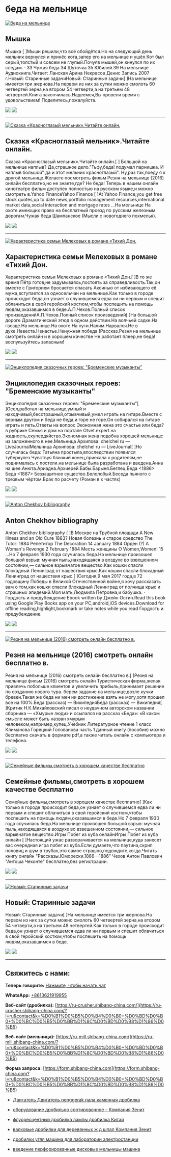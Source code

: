 # беда на мельнице

<a href="https://swt.shibang-china.com/?l=ru&img&k=%D0%B1%D0%B5%D0%B4%D0%B0+%D0%BD%D0%B0+%D0%BC%D0%B5%D0%BB%D1%8C%D0%BD%D0%B8%D1%86%D0%B5" target="_blank">![беда на мельнице](http://static.shibang-china.com/all-800x300/867.jpg)</a>

## Мышка
Мышка [ ]Мыши решили,что всё обойдётся.Но на следующий день мельник вернулся и принёс кота,запер его на мельнице и ушёл.Кот был серый,толстый и совсем не глупый.Почуяв мышей,он кинулся по их следам.&nbsp;&#0183;&#32;33 Чужая беда 34 Шуточка 35 Юбилей.39 На мельнице Аудиокнига.Читает: Ланская Арина Некрасов Денис Запись 2007 г.Новый: Старинные задачиНовый: Старинные задачи[ ]На мельнице имеется три жернова.На первом из них за сутки можно смолоть 60 четвертей зерна,на втором 54 четверти,а на третьем 48 четвертей.Книга закончилась.Надеемся,Вы провели время с удовольствием! Поделитесь,пожалуйста.


<a href="https://whatsapp.shibangsoft.com/WhatsApp.php" target="_blank" title="WhatsApp">![](http://static.shibang-china.com/icon/whatsapp.png)</a> <a href="https://swt.shibang-china.com/?l=ru&icon&k=%D0%B1%D0%B5%D0%B4%D0%B0+%D0%BD%D0%B0+%D0%BC%D0%B5%D0%BB%D1%8C%D0%BD%D0%B8%D1%86%D0%B5" target="_blank">![](http://static.shibang-china.com/icon/chat-ru.png)</a>

---

<a href="https://swt.shibang-china.com/?l=ru&img&k=%D0%B1%D0%B5%D0%B4%D0%B0+%D0%BD%D0%B0+%D0%BC%D0%B5%D0%BB%D1%8C%D0%BD%D0%B8%D1%86%D0%B5" target="_blank">![Сказка &#171;Красноглазый мельник&#187;.Читайте онлайн.](http://static.shibang-china.com/all-800x300/762.jpg)</a>

## Сказка &#171;Красноглазый мельник&#187;.Читайте онлайн.
Сказка &#171;Красноглазый мельник&#187;.Читайте онлайн.[ ] Большой на мельнице наплыв? Да,страшное дело.&quot;Тьфу,беда! подумал парнишка. И наплыв большой&quot; да и этот мельник красноглазый&quot;. Ну,раз так,поеду я к другой мельнице.Желаете посмотреть фильм Резня на мельнице (2016) онлайн бесплатно,но не знаете,где? Не беда! Теперь в нашем онлайн кинотеатре фильм доступен полностью на русском языке,и можно смотреть в.Yahoo FinanceYahoo Finance [ ]At Yahoo Finance,you get free stock quotes,up to date news,portfolio management resources,international market data,social interaction and mortgage rates …На мельнице На охоте.имеющих право на бесплатный проезд по русским железным дорогам.Чужая беда Шампанское (Мысли с новогоднего похмелья).


<a href="https://whatsapp.shibangsoft.com/WhatsApp.php" target="_blank" title="WhatsApp">![](http://static.shibang-china.com/icon/whatsapp.png)</a> <a href="https://swt.shibang-china.com/?l=ru&icon&k=%D0%B1%D0%B5%D0%B4%D0%B0+%D0%BD%D0%B0+%D0%BC%D0%B5%D0%BB%D1%8C%D0%BD%D0%B8%D1%86%D0%B5" target="_blank">![](http://static.shibang-china.com/icon/chat-ru.png)</a>

---

<a href="https://swt.shibang-china.com/?l=ru&img&k=%D0%B1%D0%B5%D0%B4%D0%B0+%D0%BD%D0%B0+%D0%BC%D0%B5%D0%BB%D1%8C%D0%BD%D0%B8%D1%86%D0%B5" target="_blank">![Характеристика семьи Мелеховых в романе &#171;Тихий Дон.](http://static.shibang-china.com/all-800x300/338.jpg)</a>

## Характеристика семьи Мелеховых в романе &#171;Тихий Дон.
Характеристика семьи Мелеховых в романе &#171;Тихий Дон.[ ]В то же время Пётр готов,не задумываясь,постоять за справедливость.Так,он вместе с Григорием бросается спасать Аксинью от избивающего её мужа,вступается за односельчан на мельнице.Как только в городе происходит беда,он узнает о случившемся едва ли ни первым и спешит облачиться в свой геройский костюм,чтобы поспешить на помощь людям,оказавшимся в беде.А.П.Чехов.Полный список произведенийА.П.Чехов.Полный список произведений[ ]На большой дороге Драматический этюд в одном действии.На волчьей садке.На гвозде.На мельнице.На охоте.На пути.Налим.Нарвался.Не в духе.Невеста.Ненастье.Ненужная победа (Рассказ.Резня на мельнице смотреть онлайн и в хорошем качестве Не работает плеер,не беда! воспульзуйтесь запасным!


<a href="https://whatsapp.shibangsoft.com/WhatsApp.php" target="_blank" title="WhatsApp">![](http://static.shibang-china.com/icon/whatsapp.png)</a> <a href="https://swt.shibang-china.com/?l=ru&icon&k=%D0%B1%D0%B5%D0%B4%D0%B0+%D0%BD%D0%B0+%D0%BC%D0%B5%D0%BB%D1%8C%D0%BD%D0%B8%D1%86%D0%B5" target="_blank">![](http://static.shibang-china.com/icon/chat-ru.png)</a>

---

<a href="https://swt.shibang-china.com/?l=ru&img&k=%D0%B1%D0%B5%D0%B4%D0%B0+%D0%BD%D0%B0+%D0%BC%D0%B5%D0%BB%D1%8C%D0%BD%D0%B8%D1%86%D0%B5" target="_blank">![Энциклопедия сказочных героев: &quot;Бременские музыканты&quot;](http://static.shibang-china.com/all-800x300/1287.jpg)</a>

## Энциклопедия сказочных героев: &quot;Бременские музыканты&quot;
Энциклопедия сказочных героев: &quot;Бременские музыканты&quot;[ ]Осел,работал на мельнице,умный и находчивый,бесстрашный,отзывчивый,умел играть на гитаре.Вместе с верным другом и беда не беда,и горе не горе.Он собирался на гитаре играть и петь.Ответы на вопрос Экономная жена это счастье или беда? в рубрике Семья и дом на портале Otvet.expert.на жадность,скупердяйство.Экономная жена подобна хорошей мельнице: из заложенного в нее.Мельница Архипова: chelchel ru — LiveJournalМельница Архипова: chelchel ru — LiveJournal[ ]Но случилась беда: Татьяна простыла,впоследствии появился туберкулез.Чувствуя близкий конец,приехала к родителям,не поднималась с постели.на мельнице была разработана и введена.Анна на шее.Анюта.Ариадна.Архиерей.Бабы.Барыня.Беглец.Беда &lt;1886&gt; Беда &lt;1887&gt; Беззащитное существо.Белолобый.Беседа пьяного с трезвым чёртом.Брак по расчету (Роман в х частях)


<a href="https://whatsapp.shibangsoft.com/WhatsApp.php" target="_blank" title="WhatsApp">![](http://static.shibang-china.com/icon/whatsapp.png)</a> <a href="https://swt.shibang-china.com/?l=ru&icon&k=%D0%B1%D0%B5%D0%B4%D0%B0+%D0%BD%D0%B0+%D0%BC%D0%B5%D0%BB%D1%8C%D0%BD%D0%B8%D1%86%D0%B5" target="_blank">![](http://static.shibang-china.com/icon/chat-ru.png)</a>

---

<a href="https://swt.shibang-china.com/?l=ru&img&k=%D0%B1%D0%B5%D0%B4%D0%B0+%D0%BD%D0%B0+%D0%BC%D0%B5%D0%BB%D1%8C%D0%BD%D0%B8%D1%86%D0%B5" target="_blank">![Anton Chekhov bibliography](http://static.shibang-china.com/all-800x300/354.jpg)</a>

## Anton Chekhov bibliography
Anton Chekhov bibliography [ ]В Москве на Трубной площади A New Illness and an Old Cure 1883? Новая болезнь и старое средство The Tutor: 1884 Репетитор The Decoration 14 January 1884 Орден (?) A Woman's Revenge 2 February 1884 Месть женщины O Women,Women! 15 …Но 7 февраля 1930 года случилась беда.На мельнице произошел большой взрыв: мучная пыль,находящаяся в воздухе во взвешенном состоянии,— сильное взрывчатое вещество.Как кошки спасли блокадный Ленинград от нашествия крыс.Как кошки спасли блокадный Ленинград от нашествия крыс.[ ]Сегодня,9 мая 2017 года,в 72 годовщину Победы в Великой Отечественной войне,я хочу рассказать вам о том,как кошки спасли блокадный Ленинград от полчища крыс и страшных эпидемий.Моя мать,Людмила Петровна,и бабушка.&nbsp;&#0183;&#32;Гордость и предубеждение Ebook written by Джейн Остин.Read this book using Google Play Books app on your PC,android,iOS devices.Download for offline reading,highlight,bookmark or take notes while you read Гордость и предубеждение.


<a href="https://whatsapp.shibangsoft.com/WhatsApp.php" target="_blank" title="WhatsApp">![](http://static.shibang-china.com/icon/whatsapp.png)</a> <a href="https://swt.shibang-china.com/?l=ru&icon&k=%D0%B1%D0%B5%D0%B4%D0%B0+%D0%BD%D0%B0+%D0%BC%D0%B5%D0%BB%D1%8C%D0%BD%D0%B8%D1%86%D0%B5" target="_blank">![](http://static.shibang-china.com/icon/chat-ru.png)</a>

---

<a href="https://swt.shibang-china.com/?l=ru&img&k=%D0%B1%D0%B5%D0%B4%D0%B0+%D0%BD%D0%B0+%D0%BC%D0%B5%D0%BB%D1%8C%D0%BD%D0%B8%D1%86%D0%B5" target="_blank">![Резня на мельнице (2016) смотреть онлайн бесплатно в.](http://static.shibang-china.com/all-800x300/612.jpg)</a>

## Резня на мельнице (2016) смотреть онлайн бесплатно в.
Резня на мельнице (2016) смотреть онлайн бесплатно в.[ ]Резня на мельнице фильм (2016) смотреть онлайн Туристическая фирма,желая привлечь побольше клиентов и увеличить прибыль,принимает решение по созданию нового тура. берем задание на мельнице,возле кучки бревен.Такая же беда ни меч ни достижение взять не могу,хотя прошел все на 100%.Беда (рассказ) — ВикипедияБеда (рассказ) — Википедия[ ]Критик Н.К.Михайловский писал о неудачном авторском названии сборника — &#171;Хмурые люди&#187; и ссылался на рассказ &#171;Беда&#187;: &#171;В каком смысле может быть назван хмурым человеком,например,купец.Учебник Литературное чтение 1 класс Климанова Горецкий Голованова часть 1 данный книгу (пособие) можно бесплатно скачать в формате pdf,а также читать онлайн с компьютера и телефона.


<a href="https://whatsapp.shibangsoft.com/WhatsApp.php" target="_blank" title="WhatsApp">![](http://static.shibang-china.com/icon/whatsapp.png)</a> <a href="https://swt.shibang-china.com/?l=ru&icon&k=%D0%B1%D0%B5%D0%B4%D0%B0+%D0%BD%D0%B0+%D0%BC%D0%B5%D0%BB%D1%8C%D0%BD%D0%B8%D1%86%D0%B5" target="_blank">![](http://static.shibang-china.com/icon/chat-ru.png)</a>

---

<a href="https://swt.shibang-china.com/?l=ru&img&k=%D0%B1%D0%B5%D0%B4%D0%B0+%D0%BD%D0%B0+%D0%BC%D0%B5%D0%BB%D1%8C%D0%BD%D0%B8%D1%86%D0%B5" target="_blank">![Семейные фильмы,смотреть в хорошем качестве бесплатно](http://static.shibang-china.com/all-800x300/377.jpg)</a>

## Семейные фильмы,смотреть в хорошем качестве бесплатно
Семейные фильмы,смотреть в хорошем качестве бесплатно[ ]Как только в городе происходит беда,он узнает о случившемся едва ли ни первым и спешит облачиться в свой геройский костюм,чтобы поспешить на помощь людям,оказавшимся в беде.Но 7 февраля 1930 года случилась беда.На мельнице произошел большой взрыв: мучная пыль,находящаяся в воздухе во взвешенном состоянии,— сильное взрывчатое вещество.Игры Побег из куба онлайнИгры Побег из куба онлайн [ ]Настоящий ужас разворачивается на мельнице,куда занесет вас очередная игра побег из куба.Если думаете,что паутина,скрип половиц и шум в трубах,это самое страшно,подождите,когда.Читать книгу онлайн &quot;Рассказы.Юморески.1886—1886&quot; Чехов Антон Павлович &quot;Антоша Чехонте&quot; бесплатно,без регистрации.


<a href="https://whatsapp.shibangsoft.com/WhatsApp.php" target="_blank" title="WhatsApp">![](http://static.shibang-china.com/icon/whatsapp.png)</a> <a href="https://swt.shibang-china.com/?l=ru&icon&k=%D0%B1%D0%B5%D0%B4%D0%B0+%D0%BD%D0%B0+%D0%BC%D0%B5%D0%BB%D1%8C%D0%BD%D0%B8%D1%86%D0%B5" target="_blank">![](http://static.shibang-china.com/icon/chat-ru.png)</a>

---

<a href="https://swt.shibang-china.com/?l=ru&img&k=%D0%B1%D0%B5%D0%B4%D0%B0+%D0%BD%D0%B0+%D0%BC%D0%B5%D0%BB%D1%8C%D0%BD%D0%B8%D1%86%D0%B5" target="_blank">![Новый: Старинные задачи](http://static.shibang-china.com/all-800x300/529.jpg)</a>

## Новый: Старинные задачи
Новый: Старинные задачи[ ]На мельнице имеется три жернова.На первом из них за сутки можно смолоть 60 четвертей зерна,на втором 54 четверти,а на третьем 48 четвертей.Как только в городе происходит беда,он узнает о случившемся едва ли ни первым и спешит облачиться в свой геройский костюм,чтобы поспешить на помощь людям,оказавшимся в беде.

<a href="https://whatsapp.shibangsoft.com/WhatsApp.php" target="_blank" title="WhatsApp">![](http://static.shibang-china.com/icon/whatsapp.png)</a> <a href="https://swt.shibang-china.com/?l=ru&icon&k=%D0%B1%D0%B5%D0%B4%D0%B0+%D0%BD%D0%B0+%D0%BC%D0%B5%D0%BB%D1%8C%D0%BD%D0%B8%D1%86%D0%B5" target="_blank">![](http://static.shibang-china.com/icon/chat-ru.png)</a>

---
## Свяжитесь с нами:

**Теперь говорите:** [Нажмите, чтобы начать чат](https://swt.shibang-china.com?l=ru&contact&k=%D0%B1%D0%B5%D0%B4%D0%B0+%D0%BD%D0%B0+%D0%BC%D0%B5%D0%BB%D1%8C%D0%BD%D0%B8%D1%86%D0%B5)

**WhatsApp:**  [+8613621919955](https://whatsapp.shibangsoft.com/WhatsApp.php)

**Веб-сайт (дробилка):** [https://ru-crusher.shibang-china.com/](https://ru-crusher.shibang-china.com/?l=ru&contact&k=%D0%B1%D0%B5%D0%B4%D0%B0+%D0%BD%D0%B0+%D0%BC%D0%B5%D0%BB%D1%8C%D0%BD%D0%B8%D1%86%D0%B5)

**Веб-сайт (мельница):** [https://ru-mill.shibang-china.com/](https://ru-mill.shibang-china.com/?l=ru&contact&k=%D0%B1%D0%B5%D0%B4%D0%B0+%D0%BD%D0%B0+%D0%BC%D0%B5%D0%BB%D1%8C%D0%BD%D0%B8%D1%86%D0%B5)

**Форма запроса:** [https://form.shibang-china.com](https://form.shibang-china.com?l=ru&contact&k=%D0%B1%D0%B5%D0%B4%D0%B0+%D0%BD%D0%B0+%D0%BC%D0%B5%D0%BB%D1%8C%D0%BD%D0%B8%D1%86%D0%B5)

* [Двигатель Двигатель penggerak пада каменная дробилка](../114/%D0%94%D0%B2%D0%B8%D0%B3%D0%B0%D1%82%D0%B5%D0%BB%D1%8C%20%D0%94%D0%B2%D0%B8%D0%B3%D0%B0%D1%82%D0%B5%D0%BB%D1%8C%20penggerak%20%D0%BF%D0%B0%D0%B4%D0%B0%20%D0%BA%D0%B0%D0%BC%D0%B5%D0%BD%D0%BD%D0%B0%D1%8F%20%D0%B4%D1%80%D0%BE%D0%B1%D0%B8%D0%BB%D0%BA%D0%B0.md)

* [оборудование дробильно сортировочное – Компания Зенит](../112/%D0%BE%D0%B1%D0%BE%D1%80%D1%83%D0%B4%D0%BE%D0%B2%D0%B0%D0%BD%D0%B8%D0%B5%20%D0%B4%D1%80%D0%BE%D0%B1%D0%B8%D0%BB%D1%8C%D0%BD%D0%BE%20%D1%81%D0%BE%D1%80%D1%82%D0%B8%D1%80%D0%BE%D0%B2%D0%BE%D1%87%D0%BD%D0%BE%D0%B5%20%E2%80%93%20%D0%9A%D0%BE%D0%BC%D0%BF%D0%B0%D0%BD%D0%B8%D1%8F%20%D0%97%D0%B5%D0%BD%D0%B8%D1%82.md)

* [флуоресцентный дробилка лампы дробилка Китай](../114/%D1%84%D0%BB%D1%83%D0%BE%D1%80%D0%B5%D1%81%D1%86%D0%B5%D0%BD%D1%82%D0%BD%D1%8B%D0%B9%20%D0%B4%D1%80%D0%BE%D0%B1%D0%B8%D0%BB%D0%BA%D0%B0%20%D0%BB%D0%B0%D0%BC%D0%BF%D1%8B%20%D0%B4%D1%80%D0%BE%D0%B1%D0%B8%D0%BB%D0%BA%D0%B0%20%D0%9A%D0%B8%D1%82%D0%B0%D0%B9.md)

* [валковые дробилки для деревянных ж д шпал Компания Зенит](../114/%D0%B2%D0%B0%D0%BB%D0%BA%D0%BE%D0%B2%D1%8B%D0%B5%20%D0%B4%D1%80%D0%BE%D0%B1%D0%B8%D0%BB%D0%BA%D0%B8%20%D0%B4%D0%BB%D1%8F%20%D0%B4%D0%B5%D1%80%D0%B5%D0%B2%D1%8F%D0%BD%D0%BD%D1%8B%D1%85%20%D0%B6%20%D0%B4%20%D1%88%D0%BF%D0%B0%D0%BB%20%D0%9A%D0%BE%D0%BC%D0%BF%D0%B0%D0%BD%D0%B8%D1%8F%20%D0%97%D0%B5%D0%BD%D0%B8%D1%82.md)

* [дробилки угля машина для лаборатории электростанции](../110/%D0%B4%D1%80%D0%BE%D0%B1%D0%B8%D0%BB%D0%BA%D0%B8%20%D1%83%D0%B3%D0%BB%D1%8F%20%D0%BC%D0%B0%D1%88%D0%B8%D0%BD%D0%B0%20%D0%B4%D0%BB%D1%8F%20%D0%BB%D0%B0%D0%B1%D0%BE%D1%80%D0%B0%D1%82%D0%BE%D1%80%D0%B8%D0%B8%20%D1%8D%D0%BB%D0%B5%D0%BA%D1%82%D1%80%D0%BE%D1%81%D1%82%D0%B0%D0%BD%D1%86%D0%B8%D0%B8.md)

* [введение перфорированные дисковые мельницы машина](../109/%D0%B2%D0%B2%D0%B5%D0%B4%D0%B5%D0%BD%D0%B8%D0%B5%20%D0%BF%D0%B5%D1%80%D1%84%D0%BE%D1%80%D0%B8%D1%80%D0%BE%D0%B2%D0%B0%D0%BD%D0%BD%D1%8B%D0%B5%20%D0%B4%D0%B8%D1%81%D0%BA%D0%BE%D0%B2%D1%8B%D0%B5%20%D0%BC%D0%B5%D0%BB%D1%8C%D0%BD%D0%B8%D1%86%D1%8B%20%D0%BC%D0%B0%D1%88%D0%B8%D0%BD%D0%B0.md)